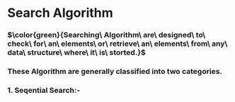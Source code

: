 # Search Algorithm

### $\color{green}{Searching\ Algorithm\ are\ designed\ to\ check\ for\ an\ elements\ or\ retrieve\ an\ elements\ from\ any\ data\ structure\ where\ it\ is\ storted.}$

### These Algorithm are generally classified into two categories.
### **1. Seqential Search:-**  